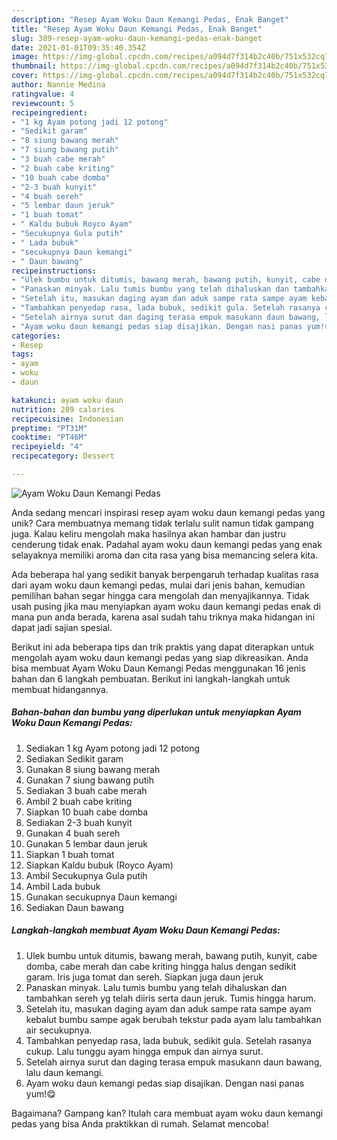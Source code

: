```yaml
---
description: "Resep Ayam Woku Daun Kemangi Pedas, Enak Banget"
title: "Resep Ayam Woku Daun Kemangi Pedas, Enak Banget"
slug: 389-resep-ayam-woku-daun-kemangi-pedas-enak-banget
date: 2021-01-01T09:35:40.354Z
image: https://img-global.cpcdn.com/recipes/a094d7f314b2c40b/751x532cq70/ayam-woku-daun-kemangi-pedas-foto-resep-utama.jpg
thumbnail: https://img-global.cpcdn.com/recipes/a094d7f314b2c40b/751x532cq70/ayam-woku-daun-kemangi-pedas-foto-resep-utama.jpg
cover: https://img-global.cpcdn.com/recipes/a094d7f314b2c40b/751x532cq70/ayam-woku-daun-kemangi-pedas-foto-resep-utama.jpg
author: Nannie Medina
ratingvalue: 4
reviewcount: 5
recipeingredient:
- "1 kg Ayam potong jadi 12 potong"
- "Sedikit garam"
- "8 siung bawang merah"
- "7 siung bawang putih"
- "3 buah cabe merah"
- "2 buah cabe kriting"
- "10 buah cabe domba"
- "2-3 buah kunyit"
- "4 buah sereh"
- "5 lembar daun jeruk"
- "1 buah tomat"
- " Kaldu bubuk Royco Ayam"
- "Secukupnya Gula putih"
- " Lada bubuk"
- "secukupnya Daun kemangi"
- " Daun bawang"
recipeinstructions:
- "Ulek bumbu untuk ditumis, bawang merah, bawang putih, kunyit, cabe domba, cabe merah dan cabe kriting hingga halus dengan sedikit garam. Iris juga tomat dan sereh. Siapkan juga daun jeruk"
- "Panaskan minyak. Lalu tumis bumbu yang telah dihaluskan dan tambahkan sereh yg telah diiris serta daun jeruk. Tumis hingga harum."
- "Setelah itu, masukan daging ayam dan aduk sampe rata sampe ayam kebalut bumbu sampe agak berubah tekstur pada ayam lalu tambahkan air secukupnya."
- "Tambahkan penyedap rasa, lada bubuk, sedikit gula. Setelah rasanya cukup. Lalu tunggu ayam hingga empuk dan airnya surut."
- "Setelah airnya surut dan daging terasa empuk masukann daun bawang, lalu daun kemangi."
- "Ayam woku daun kemangi pedas siap disajikan. Dengan nasi panas yum!😋"
categories:
- Resep
tags:
- ayam
- woku
- daun

katakunci: ayam woku daun 
nutrition: 289 calories
recipecuisine: Indonesian
preptime: "PT31M"
cooktime: "PT46M"
recipeyield: "4"
recipecategory: Dessert

---
```



![Ayam Woku Daun Kemangi Pedas](https://img-global.cpcdn.com/recipes/a094d7f314b2c40b/751x532cq70/ayam-woku-daun-kemangi-pedas-foto-resep-utama.jpg)

Anda sedang mencari inspirasi resep ayam woku daun kemangi pedas yang unik? Cara membuatnya memang tidak terlalu sulit namun tidak gampang juga. Kalau keliru mengolah maka hasilnya akan hambar dan justru cenderung tidak enak. Padahal ayam woku daun kemangi pedas yang enak selayaknya memiliki aroma dan cita rasa yang bisa memancing selera kita.



Ada beberapa hal yang sedikit banyak berpengaruh terhadap kualitas rasa dari ayam woku daun kemangi pedas, mulai dari jenis bahan, kemudian pemilihan bahan segar hingga cara mengolah dan menyajikannya. Tidak usah pusing jika mau menyiapkan ayam woku daun kemangi pedas enak di mana pun anda berada, karena asal sudah tahu triknya maka hidangan ini dapat jadi sajian spesial.


Berikut ini ada beberapa tips dan trik praktis yang dapat diterapkan untuk mengolah ayam woku daun kemangi pedas yang siap dikreasikan. Anda bisa membuat Ayam Woku Daun Kemangi Pedas menggunakan 16 jenis bahan dan 6 langkah pembuatan. Berikut ini langkah-langkah untuk membuat hidangannya.

<!--inarticleads1-->

##### Bahan-bahan dan bumbu yang diperlukan untuk menyiapkan Ayam Woku Daun Kemangi Pedas:

1. Sediakan 1 kg Ayam potong jadi 12 potong
1. Sediakan Sedikit garam
1. Gunakan 8 siung bawang merah
1. Gunakan 7 siung bawang putih
1. Sediakan 3 buah cabe merah
1. Ambil 2 buah cabe kriting
1. Siapkan 10 buah cabe domba
1. Sediakan 2-3 buah kunyit
1. Gunakan 4 buah sereh
1. Gunakan 5 lembar daun jeruk
1. Siapkan 1 buah tomat
1. Siapkan  Kaldu bubuk (Royco Ayam)
1. Ambil Secukupnya Gula putih
1. Ambil  Lada bubuk
1. Gunakan secukupnya Daun kemangi
1. Sediakan  Daun bawang




<!--inarticleads2-->

##### Langkah-langkah membuat Ayam Woku Daun Kemangi Pedas:

1. Ulek bumbu untuk ditumis, bawang merah, bawang putih, kunyit, cabe domba, cabe merah dan cabe kriting hingga halus dengan sedikit garam. Iris juga tomat dan sereh. Siapkan juga daun jeruk
1. Panaskan minyak. Lalu tumis bumbu yang telah dihaluskan dan tambahkan sereh yg telah diiris serta daun jeruk. Tumis hingga harum.
1. Setelah itu, masukan daging ayam dan aduk sampe rata sampe ayam kebalut bumbu sampe agak berubah tekstur pada ayam lalu tambahkan air secukupnya.
1. Tambahkan penyedap rasa, lada bubuk, sedikit gula. Setelah rasanya cukup. Lalu tunggu ayam hingga empuk dan airnya surut.
1. Setelah airnya surut dan daging terasa empuk masukann daun bawang, lalu daun kemangi.
1. Ayam woku daun kemangi pedas siap disajikan. Dengan nasi panas yum!😋




Bagaimana? Gampang kan? Itulah cara membuat ayam woku daun kemangi pedas yang bisa Anda praktikkan di rumah. Selamat mencoba!
